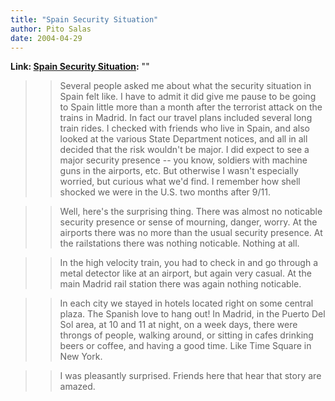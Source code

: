 ```yaml
---
title: "Spain Security Situation"
author: Pito Salas
date: 2004-04-29
---
```


**Link: [Spain Security Situation](None):** ""


>>

>> Several people asked me about what the security situation in Spain felt
like. I have to admit it did give me pause to be going to Spain little more
than a month after the terrorist attack on the trains in Madrid. In fact our
travel plans included several long train rides. I checked with friends who
live in Spain, and also looked at the various State Department notices, and
all in all decided that the risk wouldn't be major. I did expect to see a
major security presence -- you know, soldiers with machine guns in the
airports, etc. But otherwise I wasn't especially worried, but curious what
we'd find. I remember how shell shocked we were in the U.S. two months after
9/11.

>>

>> Well, here's the surprising thing. There was almost no noticable security
presence or sense of mourning, danger, worry. At the airports there was no
more than the usual security presence. At the railstations there was nothing
noticable. Nothing at all.

>>

>> In the high velocity train, you had to check in and go through a metal
detector like at an airport, but again very casual. At the main Madrid rail
station there was again nothing noticable.

>>

>> In each city we stayed in hotels located right on some central plaza. The
Spanish love to hang out! In Madrid, in the Puerto Del Sol area, at 10 and 11
at night, on a week days, there were throngs of people, walking around, or
sitting in cafes drinking beers or coffee, and having a good time. Like Time
Square in New York.

>>

>> I was pleasantly surprised. Friends here that hear that story are amazed.


